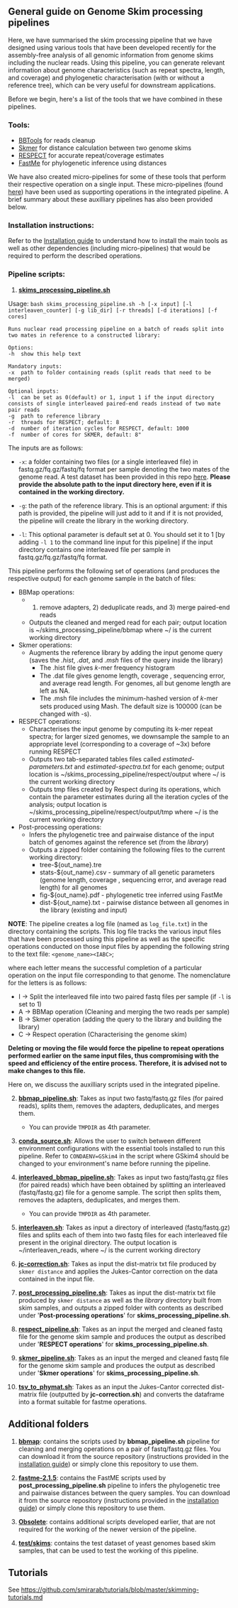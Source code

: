 ## General guide on Genome Skim processing pipelines 

Here, we have summarised the skim processing pipeline that we have designed using various tools that have been developed recently for the assembly-free analysis of all genomic information from genome skims including the nuclear reads. Using this pipeline, you can generate relevant information about genome characteristics (such as repeat spectra, length, and coverage) and phylogenetic characterisation (with or without a reference tree), which can be very useful for downstream applications.

Before we begin, here's a list of the tools that we have combined in these pipelines. 

### Tools:

* [BBTools](https://sourceforge.net/projects/bbmap/) for reads cleanup
* [Skmer](https://github.com/shahab-sarmashghi/Skmer) for distance calculation between two genome skims
* [RESPECT](https://github.com/shahab-sarmashghi/RESPECT) for accurate repeat/coverage estimates
* [FastMe](http://www.atgc-montpellier.fr/fastme/) for phylogenetic inference using distances

We have also created micro-pipelines for some of these tools that perform their respective operation on a single input. These micro-pipelines (found [here](https://github.com/smirarab/skimming_scripts)) have been used as supporting operations in the integrated pipeline. A brief summary about these auxilliary pipelines has also been provided below.

### Installation instructions:

Refer to the [Installation guide](https://github.com/smirarab/skimming_scripts/blob/master/Installation_guide.md) to understand how to install the main tools as well as other dependencies (including micro-pipelines) that would be required to perform the described operations.

### Pipeline scripts:

1. [**skims_processing_pipeline.sh**](https://github.com/smirarab/skimming_scripts/blob/master/skims_processing_pipeline.sh)

Usage: ``bash skims_processing_pipeline.sh -h [-x input] [-l interleaven_counter] [-g lib_dir] [-r threads] [-d iterations] [-f cores]``

``Runs nuclear read processing pipeline on a batch of reads split into two mates in reference to a constructed library:``
    
    Options:
    -h  show this help text
   
    Mandatory inputs:
    -x  path to folder containing reads (split reads that need to be merged)
    
    Optional inputs:
    -l  can be set as 0(default) or 1, input 1 if the input directory consists of single interleaved paired-end reads instead of two mate pair reads
    -g  path to reference library
    -r  threads for RESPECT; default: 8
    -d  number of iteration cycles for RESPECT, default: 1000
    -f  number of cores for SKMER, default: 8"

The inputs are as follows:

* `-x`: a folder containing two files (or a single interleaved file) in fastq.gz/fq.gz/fastq/fq format per sample denoting the two mates of the genome read. A test dataset has been provided in this repo [here](https://github.com/smirarab/skimming_scripts/tree/master/test/skims). **Please provide the absolute path to the input directory here, even if it is contained in the working directory.** 

* `-g`: the path of the reference library. This is an optional argument: if this path is provided, the pipeline will just add to it and if it is not provided, the pipeline will create the library in the working directory. 

* `-l`: This optional parameter is default set at 0. You should set it to 1 [by adding `-l 1` to the command line input for this pipeline] if the input directory contains one interleaved file per sample in fastq.gz/fq.gz/fastq/fq format. 

This pipeline performs the following set of operations (and produces the respective output) for each genome sample in the batch of files:

* BBMap operations: 
    * 1) remove adapters, 2) deduplicate reads, and 3) merge paired-end reads
    * Outputs the cleaned and merged read for each pair; output location is ~/skims_processing_pipeline/bbmap where ~/ is the current working directory
* Skmer operations:
    * Augments the reference library by adding the input genome query (saves the *.hist*, *.dat*, and *.msh* files of the query inside the library)
        * The .hist file gives 𝑘-mer frequency histogram
        * The .dat file gives genome length, coverage , sequencing error, and average read length. For genomes, all but genome length are left as NA.
        * The .msh file includes the minimum-hashed version of 𝑘-mer sets produced using Mash. The default size is 100000 (can be changed with -s).
* RESPECT operations:
    *   Characterises the input genome by computing its k-mer repeat spectra; for larger sized genomes, we downsample the sample to an appropriate level (corresponding to a coverage of ~3x) before running RESPECT
    *   Outputs two tab-separated tables files called *estimated-parameters.txt* and *estimated-spectra.txt* for each genome; output location is ~/skims_processing_pipeline/respect/output where ~/ is the current working directory
    *   Outputs tmp files created by Respect during its operations, which contain the parameter estimates during all the iteration cycles of the analysis; output location is ~/skims_processing_pipeline/respect/output/tmp where ~/ is the current working directory 
*   Post-processing operations:
    *   Infers the phylogenetic tree and pairwaise distance of the input batch of genomes against the reference set (from the *library*)
    *   Outputs a zipped folder containing the following files to the current working directory:
        *   tree-${out_name}.tre 
        *   stats-${out_name}.csv - summary of all genetic parameters (genome length, coverage , sequencing error, and average read length) for all genomes
        *   fig-${out_name}.pdf - phylogenetic tree inferred using FastMe
        *   dist-${out_name}.txt - pairwise distance between all genomes in the library (existing and input)

**NOTE**: The pipeline creates a log file (named as `log_file.txt`) in the directory containing the scripts. This log file tracks the various input files that have been processed using this pipeline as well as the specific operations conducted on those input files by appending the following string to the text file: `<genome_name><IABC>`; 

where each letter means the successful completion of a particular operation on the input file corresponding to that genome. The nomenclature for the letters is as follows:

* I -> Split the interleaved file into two paired fastq files per sample (if `-l` is set to 1)
* A -> BBMap operation (Cleaning and merging the two reads per sample)
* B -> Skmer operation (adding the query to the library and building the library)
* C -> Respect operation (Characterising the genome skim)

**Deleting or moving the file would force the pipeline to repeat operations performed earlier on the same input files, thus compromising with the speed and efficiency of the entire process. Therefore, it is advised not to make changes to this file.**

Here on, we discuss the auxilliary scripts used in the integrated pipeline.

2. [**bbmap_pipeline.sh**](https://github.com/smirarab/skimming_scripts/blob/master/bbmap_pipeline.sh): Takes as input two fastq/fastq.gz files (for paired reads), splits them, removes the adapters, deduplicates, and merges them.
	* You can provide `TMPDIR` as 4th parameter. 

3. [**conda_source.sh**](https://github.com/smirarab/skimming_scripts/blob/master/conda_source.sh): Allows the user to switch between different environment configurations with the essential tools installed to run this pipeline. Refer to `CONDAENV=GSkim4` in the script where GSkim4 should be changed to your environment's name before running the pipeline.

4. [**interleaved_bbmap_pipeline.sh**](https://github.com/smirarab/skimming_scripts/blob/master/interleaved_bbmap_pipeline.sh): Takes as input two fastq/fastq.gz files (for paired reads) which have been obtained by splitting an interleaved (fastq/fastq.gz) file for a genome sample. The script then splits them, removes the adapters, deduplicates, and merges them.
	* You can provide `TMPDIR` as 4th parameter. 

5. [**interleaven.sh**](https://github.com/smirarab/skimming_scripts/blob/master/interleaven.sh): Takes as input a directory of interleaved (fastq/fastq.gz) files and splits each of them into two fastq files for each interleaved file present in the original directory. The output location is ~/interleaven_reads, where ~/ is the current working directory

6. [**jc-correction.sh**](https://github.com/smirarab/skimming_scripts/blob/master/jc-correction.sh): Takes as input the dist-matrix txt file produced by `skmer distance` and applies the Jukes-Cantor correction on the data contained in the input file. 

7. [**post_processing_pipeline.sh**](https://github.com/smirarab/skimming_scripts/blob/master/post_processing_pipeline.sh): Takes as input the dist-matrix txt file produced by `skmer distance` as well as the *library* directory built from skim samples, and outputs a zipped folder with contents as described under '**Post-processing operations**' for **skims_processing_pipeline.sh**.

8. [**respect_pipeline.sh**](https://github.com/smirarab/skimming_scripts/blob/master/respect_pipeline.sh): Takes as an input the merged and cleaned fastq file for the genome skim sample and produces the output as described under '**RESPECT operations**' for **skims_processing_pipeline.sh**.

9. [**skmer_pipeline.sh**](https://github.com/smirarab/skimming_scripts/blob/master/skmer_pipeline.sh): Takes as an input the merged and cleaned fastq file for the genome skim sample and produces the output as described under '**Skmer operations**' for **skims_processing_pipeline.sh**.

10. [**tsv_to_phymat.sh**](https://github.com/smirarab/skimming_scripts/blob/master/tsv_to_phymat.sh): Takes as an input the Jukes-Cantor corrected dist-matrix file (outputted by **jc-correction.sh**) and converts the dataframe into a format suitable for fastme operations.

## Additional folders

1. [**bbmap**](https://github.com/smirarab/skimming_scripts/tree/master/bbmap): contains the scripts used by **bbmap_pipeline.sh** pipeline for cleaning and merging operations on a pair of fastq/fastq.gz files. You can download it from the source repository (instructions provided in the [installation guide](https://github.com/smirarab/skimming_scripts/blob/master/Installation_guide.md)) or simply clone this repository to use them.

2. [**fastme-2.1.5**](https://github.com/smirarab/skimming_scripts/tree/master/fastme-2.1.5): contains the FastME scripts used by **post_processing_pipeline.sh** pipeline to infers the phylogenetic tree and pairwaise distances between the query samples. You can download it from the source repository (instructions provided in the [installation guide](https://github.com/smirarab/skimming_scripts/blob/master/Installation_guide.md)) or simply clone this repository to use them.

3. [**Obsolete**](https://github.com/smirarab/skimming_scripts/tree/master/Obsolete): contains additional scripts developed earlier, that are not required for the working of the newer version of the pipeline.

4. [**test/skims**](https://github.com/smirarab/skimming_scripts/tree/master/test/skims): contains the test dataset of yeast genomes based skim samples, that can be used to test the working of this pipeline.

<!-- 
## Installations

1. Install conda env:

~~~bash
conda env create -f environment.yml
~~~

2. RESPECT (also covered in the [installation guide](https://github.com/smirarab/skimming_scripts/blob/master/Installation_guide.md)) 

~~~bash
pushd ..
git clone https://github.com/shahab-sarmashghi/RESPECT.git
cd RESPECT/
python setup.py install
popd
~~~

3. Newick utilities (not necessary):

Download and install fromm https://anaconda.org/bioconda/newick_utils/1.6/download/linux-64/newick_utils-1.6-hec16e2b_5.tar.bz2

4. Note: FastME is already made available but can also be downloaded directly

```bash
wget http://www.atgc-montpellier.fr/download/sources/fastme/fastme-2.1.5.tar.gz
tar xvfz fastme-2.1.5.tar.gz
chmod +x fastme-2.1.5/binaries/fastme-2.1.5-linux64 ## Change "linux64" at the end if using other platforms (osx or windows).
./fastme-2.1.5/binaries/fastme-2.1.5-linux64 -h
```
<!-- 
<!-- 
## Scripts

* [bbmap_pipeline.sh](bbmap_pipeline.sh): takes as input two fastq files (for paired reads), splits them, removes the adapters, deduplicates, and merges
	* You can provide `TMPDIR` as 4th parameter. 
	* The input can be .gz files -->
<!-- 
* `submit*`: these scripts are used to submit jobs. Others can use them to with minimal changes
	* For [submit-calab-skmer.sh](submit-calab-skmer.sh), note that it purposefully uses fewer cores than available because of memory issues -->

<!-- * [submit-calab-analyzetrees.sh](submit-calab-analyzetrees.sh): a post skmer script that makes a tree, format files, and makes some figures.  -->

## Tutorials

See https://github.com/smirarab/tutorials/blob/master/skimming-tutorials.md
